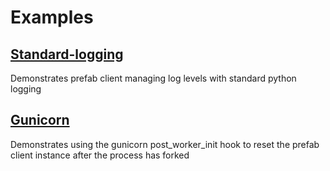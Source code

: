 # Examples


## [Standard-logging](standard-logging/)

Demonstrates prefab client managing log levels with standard python logging


## [Gunicorn](gunicorn/)

Demonstrates using the gunicorn post_worker_init hook to reset the prefab client instance after the process has forked



